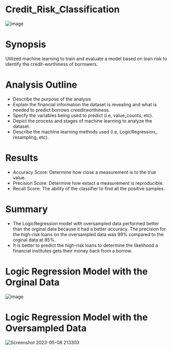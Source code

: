 # Credit_Risk_Classification
![image](https://github.com/diego-lazaro/credit_risk_classification/assets/115186079/8b42b0a3-4a55-48fa-977a-54797cfedee1)


# Synopsis
Utilized machine learning to train and evaluate a model based on loan risk to identify the credit-worthiness of borrowers. 


# Analysis Outline
* Describe the purpose of the analysis
* Explain the financial information the dataset is revealing and what is needed to predict borrows creeditworthiness.
* Specfy the variables being used to predict (i.e, value_counts, etc).
* Depict the process and stages of machine learning to analyze the dataset.
* Describe the machine learning methods used (i.e, LogicRegression,, resampling, etc).
 
 
 # Results
 * Accuracy Score: Determine how close a measurement is to the true value.
 * Precision Score: Determine how extact a measurement is reproducible.
 * Recall Score: The ability of the classifier to find all the positive samples.
 
 # Summary
* The LogicRegression model with oversampled data performed better than the orginal data because it had a better accuracy. The precision for the high-risk loans on the oversampled data was 99% compared to the orginal data at 85%.
* It is better to predict the high-risk loans to determine the likelihood a financial institutes gets their money back from a borrow.
 
# Logic Regression Model with the Orginal Data

![image](https://user-images.githubusercontent.com/115186079/236994584-95c28582-7b4e-499f-8e79-2667ad625562.png)

# Logic Regression Model with the Oversampled Data

![Screenshot 2023-05-08 213303](https://github.com/diego-lazaro/credit_risk_classification/assets/115186079/3f3d54b9-678c-4f41-b2e0-30f67b3d6b94)



